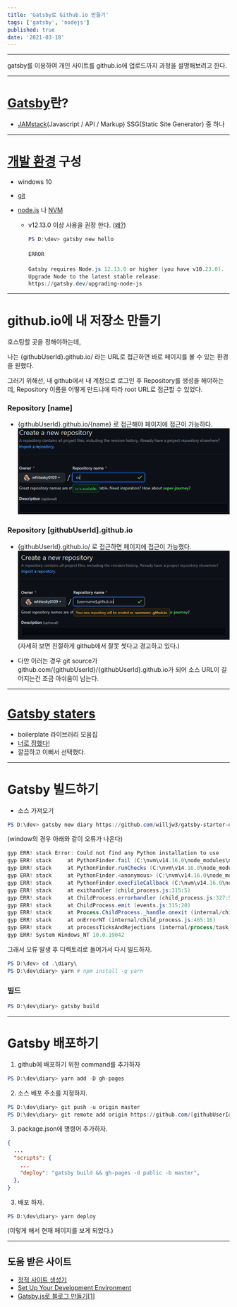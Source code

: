 ```yaml
---
title: 'Gatsby로 Github.io 만들기'
tags: ['gatsby', 'nodejs']
published: true
date: '2021-03-18'
---
```


---

gatsby를 이용하여 개인 사이트를 github.io에 업로드까지 과정을 설명해보려고 한다.

---

# [Gatsby](https://blog.outsider.ne.kr/1426)란?

- [JAMstack](https://pks2974.medium.com/jam-stack-%EA%B0%9C%EB%85%90-%EC%A0%95%EB%A6%AC%ED%95%98%EA%B8%B0-17dd5c34edf7)(Javascript / API / Markup) SSG(Static Site Generator) 중 하나

---

# [개발 환경](https://www.gatsbyjs.com/docs/tutorial/part-zero/) 구성

- windows 10
- [git](https://git-scm.com/download)
- [node.js](https://nodejs.org/ko/) 나 [NVM](https://github.com/coreybutler/nvm-windows/releases/)

  - v12.13.0 이상 사용을 권장 한다. ([왜?](https://www.gatsbyjs.com/docs/upgrading-node-js/))

    ```powershell
    PS D:\dev> gatsby new hello

    ERROR

    Gatsby requires Node.js 12.13.0 or higher (you have v10.23.0).
    Upgrade Node to the latest stable release:
    https://gatsby.dev/upgrading-node-js
    ```

---

# github.io에 내 저장소 만들기

호스팅할 곳을 정해야하는데,

나는 {githubUserId}.github.io/ 라는 URL로 접근하면 바로 페이지를 볼 수 있는 환경을 원했다.

그러기 위해선,
내 github에서 내 계정으로 로그인 후 Repository를 생성을 해야하는데,
Repository 이름을 어떻게 만드냐에 따라 root URL로 접근할 수 있었다.

### Repository [name]

- {githubUserId}.github.io/{name} 로 접근해야 페이지에 접근이 가능하다.
  ![](/snapshot/newRepositoryGuide2.png)

### Repository [githubUserId].github.io

- {githubUserId}.github.io/ 로 접근하면 페이지에 접근이 가능했다.
  ![](/snapshot/newRepositoryGuide1.png)
  (자세히 보면 친절하게 github에서 잘못 썻다고 경고하고 있다.)

- 다만 이러는 경우 git source가 github.com/{githubUserId}/{githubUserId}.github.io가 되어 소스 URL이 길어지는건 조금 아쉬움이 남는다.

---

# [Gatsby staters](https://www.gatsbyjs.com/starters/)

- boilerplate 라이브러리 모음집
- [너로 정했다!](https://www.gatsbyjs.com/starters/willjw3/gatsby-starter-developer-diary/)
- 깔끔하고 이뻐서 선택했다.

---

# Gatsby 빌드하기

- 소스 가져오기

```powershell
PS D:\dev> gatsby new diary https://github.com/willjw3/gatsby-starter-developer-diary
```

(window의 경우 아래와 같이 오류가 나온다)

```powershell
gyp ERR! stack Error: Could not find any Python installation to use
gyp ERR! stack     at PythonFinder.fail (C:\nvm\v14.16.0\node_modules\npm\node_modules\node-gyp\lib\find-python.js:307:47)
gyp ERR! stack     at PythonFinder.runChecks (C:\nvm\v14.16.0\node_modules\npm\node_modules\node-gyp\lib\find-python.js:136:21)
gyp ERR! stack     at PythonFinder.<anonymous> (C:\nvm\v14.16.0\node_modules\npm\node_modules\node-gyp\lib\find-python.js:225:16)
gyp ERR! stack     at PythonFinder.execFileCallback (C:\nvm\v14.16.0\node_modules\npm\node_modules\node-gyp\lib\find-python.js:271:16)
gyp ERR! stack     at exithandler (child_process.js:315:5)
gyp ERR! stack     at ChildProcess.errorhandler (child_process.js:327:5)
gyp ERR! stack     at ChildProcess.emit (events.js:315:20)
gyp ERR! stack     at Process.ChildProcess._handle.onexit (internal/child_process.js:275:12)
gyp ERR! stack     at onErrorNT (internal/child_process.js:465:16)
gyp ERR! stack     at processTicksAndRejections (internal/process/task_queues.js:80:21)
gyp ERR! System Windows_NT 10.0.19042
```

그래서 오류 발생 후 디렉토리로 들어가서 다시 빌드하자.

```powershell
PS D:\dev> cd .\diary\
PS D:\dev\diary> yarn # npm install -g yarn
```

### 빌드

```powershell
PS D:\dev\diary> gatsby build
```

---

# Gatsby 배포하기

1. github에 배포하기 위한 command를 추가하자

```powershell
PS D:\dev\diary> yarn add -D gh-pages
```

2. 소스 배포 주소를 지정하자.

```powershell
PS D:\dev\diary> git push -u origin master
PS D:\dev\diary> git remote add origin https://github.com/[githubUserId]/[githubUserId].github.io.git
```

3. package.json에 명령어 추가하자.

```json
{
  ...
  "scripts": {
    ...
    "deploy": "gatsby build && gh-pages -d public -b master",
  },
}
```

3. 배포 하자.

```powershell
PS D:\dev\diary> yarn deploy
```

(이렇게 해서 현재 페이지를 보게 되었다.)

---

## 도움 받은 사이트

- [정적 사이트 생성기](https://blog.outsider.ne.kr/1426)
- [Set Up Your Development Environment](https://www.gatsbyjs.com/docs/tutorial/part-zero/)
- [Gatsby.js로 블로그 만들기[1]](https://siisee111.medium.com/gatsby-js%EB%A1%9C-%EC%9B%B9%ED%8E%98%EC%9D%B4%EC%A7%80-%EB%A7%8C%EB%93%A4%EA%B8%B0-1-11d5cf3336c6)
